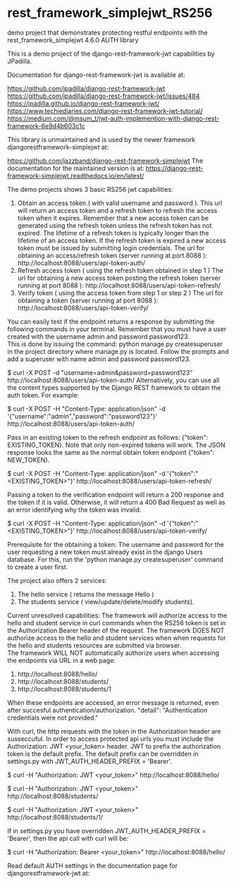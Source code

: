 # rest_framework_simplejwt_RS256
demo project that demonstrates protecting restful endpoints with the rest_framework_simplejwt 4.6.0 AUTH library

This is a demo project of the django-rest-framework-jwt capabilities by JPadilla. 

Documentation for django-rest-framework-jwt is available at:

https://github.com/jpadilla/django-rest-framework-jwt
https://github.com/jpadilla/django-rest-framework-jwt/issues/484
https://jpadilla.github.io/django-rest-framework-jwt/
https://www.techiediaries.com/django-rest-framework-jwt-tutorial/
https://medium.com/@msum_t/jwt-auth-implemention-with-django-rest-framework-6e9d4b603c1c

This library is unmaintained and is used by the newer framework djangorestframework-simplejwt at:

https://github.com/jazzband/django-rest-framework-simplejwt
The documentation for the maintained version is at:
https://django-rest-framework-simplejwt.readthedocs.io/en/latest/

The demo projects shows 3 basic RS256 jwt capabilities:
1. Obtain an access token.( with valid username and password ).  This url will return an access token and a refresh token to refresh the access token when it expires.  Remember that a new access token can be generated using the refresh token unless the refresh token has not expired.  The lifetime of a refresh token is typically longer than the lifetime of an access token.  If the refresh token is expired a new access token must be issued by submitting login credentials.  The url for obtaining an access/refresh token (server running at port 8088 ): http://localhost:8088/users/api-token-auth/
2. Refresh access token ( using the refresh token obtained in step 1 ) The url for obtaining a new access token posting the refresh token (server running at port 8088 ): http://localhost:8088/users/api-token-refresh/
3. Verify token ( using the access token from step 1 or step 2 ) The url for obtaining a token (server running at port 8088 ): http://localhost:8088/users/api-token-verify/

You can easily test if the endpoint returns a response by submitting the following commands in your terminal.  Remember that you must have a user created with the username admin and password password123.  
This is done by issuing the command:  python manage.py createsuperuser in the project directory where manage.py is located.  Follow the prompts and add a superuser with name admin and password password123.

$ curl -X POST -d "username=admin&password=password123" http://localhost:8088/users/api-token-auth/
Alternatively, you can use all the content types supported by the Django REST framework to obtain the auth token. For example:

$ curl -X POST -H "Content-Type: application/json" -d '{"username":"admin","password":"password123"}' http://localhost:8088/users/api-token-auth/

Pass in an existing token to the refresh endpoint as follows: {"token": EXISTING_TOKEN}. Note that only non-expired tokens will work. The JSON response looks the same as the normal obtain token endpoint {"token": NEW_TOKEN}.

$ curl -X POST -H "Content-Type: application/json" -d '{"token":"<EXISTING_TOKEN>"}' http://localhost:8088/users/api-token-refresh/

Passing a token to the verification endpoint will return a 200 response and the token if it is valid. Otherwise, it will return a 400 Bad Request as well as an error identifying why the token was invalid.

$ curl -X POST -H "Content-Type: application/json" -d '{"token":"<EXISTING_TOKEN>"}' http://localhost:8088/users/api-token-verify/

Prerequisite for the obtaining a token:
The username and password for the user requesting a new token must already exist in the django Users database.  For this, run the 'python manage.py createsuperuser' command
to create a user first.

The project also offers 2 services:
1. The hello service ( returns the message Hello )
2. The students service ( view/update/delete/modify students).


Current unresolved capabilities:
The framework will authorize access to the hello and student service in curl commands when the RS256 token is set in the Authorization Bearer header of the request.
The framework DOES NOT authorize access to the hello and student services when when requests for the hello and students resources are submitted via browser.  
The framework WILL NOT automatically authorize users when accessing the endpoints via URL in a web page:

1. http://localhost:8088/hello/
2. http://localhost:8088/students/
3. http://localhost:8088/students/1

When these endpoints are accessed, an error message is returned, even after succesful authentication/authorization.  "detail": "Authentication credentials were not provided."

With curl, the http requests with the token in the Authorization header are susseccuful.  In order to access protected api urls you must include the Authorization: JWT <your_token> header.  JWT to prefix the authorization token is the default prefix.  The default prefix can be overridden in settings.py with JWT_AUTH_HEADER_PREFIX = 'Bearer'.

$ curl -H "Authorization: JWT <your_token>" http://localhost:8088/hello/

$ curl -H "Authorization: JWT <your_token>" http://localhost:8088/students/

$ curl -H "Authorization: JWT <your_token>" http://localhost:8088/students/1/

If in settings.py you have overridden JWT_AUTH_HEADER_PREFIX = 'Bearer', then the api call with curl will be:

$ curl -H "Authorization: Bearer <your_token>" http://localhost:8088/hello/

Read default AUTH settings in the documentation page for djangorestframework-jwt at:

